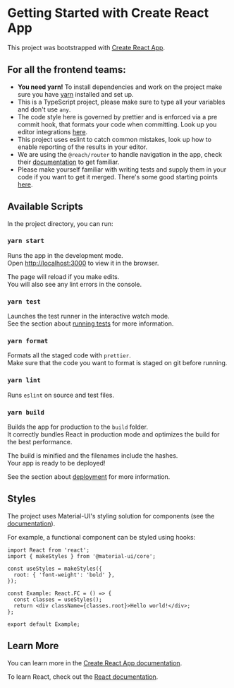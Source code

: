 # Getting Started with Create React App

This project was bootstrapped with [Create React App](https://create-react-app.dev/).

## For all the frontend teams:

- **You need yarn!** To install dependencies and work on the project make sure you have [yarn](https://yarnpkg.com/) installed and set up.
- This is a TypeScript project, please make sure to type all your variables and don't use `any`.
- The code style here is governed by prettier and is enforced via a pre commit hook, that formats your code when committing. Look up you editor integrations [here](https://prettier.io/docs/en/editors.html).
- This project uses eslint to catch common mistakes, look up how to enable reporting of the results in your editor.
- We are using the `@reach/router` to handle navigation in the app, check their [documentation](https://reach.tech/router/tutorial/01-intro) to get familiar.
- Please make yourself familiar with writing tests and supply them in your code if you want to get it merged. There's some good starting points [here](https://create-react-app.dev/docs/running-tests).

## Available Scripts

In the project directory, you can run:

### `yarn start`

Runs the app in the development mode.\
Open [http://localhost:3000](http://localhost:3000) to view it in the browser.

The page will reload if you make edits.\
You will also see any lint errors in the console.

### `yarn test`

Launches the test runner in the interactive watch mode.\
See the section about [running tests](https://facebook.github.io/create-react-app/docs/running-tests) for more information.

### `yarn format`

Formats all the staged code with `prettier`.\
Make sure that the code you want to format is staged on git before running.

### `yarn lint`

Runs `eslint` on source and test files.

### `yarn build`

Builds the app for production to the `build` folder.\
It correctly bundles React in production mode and optimizes the build for the best performance.

The build is minified and the filenames include the hashes.\
Your app is ready to be deployed!

See the section about [deployment](https://facebook.github.io/create-react-app/docs/deployment) for more information.

## Styles

The project uses Material-UI's styling solution for components (see the [documentation](https://material-ui.com/styles/basics/)).

For example, a functional component can be styled using hooks:

```tsx
import React from 'react';
import { makeStyles } from '@material-ui/core';

const useStyles = makeStyles({
  root: { 'font-weight': 'bold' },
});

const Example: React.FC = () => {
  const classes = useStyles();
  return <div className={classes.root}>Hello world!</div>;
};

export default Example;
```

## Learn More

You can learn more in the [Create React App documentation](https://facebook.github.io/create-react-app/docs/getting-started).

To learn React, check out the [React documentation](https://reactjs.org/).
